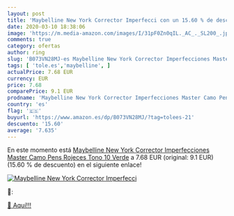 ```yaml
---
layout: post
title: 'Maybelline New York Corrector Imperfecci con un 15.60 % de descuento'
date: 2020-03-10 18:38:06
image: 'https://m.media-amazon.com/images/I/31pF0Zn0qIL._AC_._SL200_.jpg'
comments: true
category: ofertas
author: ring
slug: 'B073VN28MJ-es Maybelline New York Corrector Imperfecciones Master Camo...'
tags: [ 'tole.es','maybelline', ]
actualPrice: 7.68 EUR
currency: EUR
price: 7.68
comparePrice: 9.1 EUR
prodname: 'Maybelline New York Corrector Imperfecciones Master Camo Pens  Rojeces   Tono 10 Verde'
country: 'es'
flag: '🇪🇸'
buyurl: 'https://www.amazon.es/dp/B073VN28MJ/?tag=tolees-21'
descuento: '15.60'
average: '7.635'
---
```


En este momento está [Maybelline New York Corrector Imperfecciones Master Camo Pens  Rojeces   Tono 10 Verde](https://www.amazon.es/dp/B073VN28MJ/?tag=tolees-21) a 7.68 EUR (original: 9.1 EUR) (15.60 %  de descuento) en el siguiente enlace!

[![Maybelline New York Corrector Imperfecci](https://m.media-amazon.com/images/I/31pF0Zn0qIL._AC_._SL200_.jpg)](https://www.amazon.es/dp/B073VN28MJ/?tag=tolees-21)

🔎:


[🛒 Aquí!!!](https://www.amazon.es/dp/B073VN28MJ/?tag=tolees-21)
